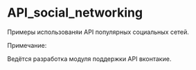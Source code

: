 API_social_networking
=====================

Примеры использованяи API популярных социальных сетей.


Примечание:

  Ведётся разработка модуля поддержки API вконтакие.
